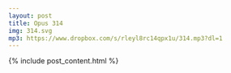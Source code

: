 ```yaml
---
layout: post
title: Opus 314
img: 314.svg
mp3: https://www.dropbox.com/s/rleyl8rc14qpx1u/314.mp3?dl=1
---
```


{% include post_content.html %}

